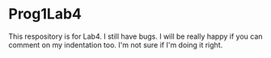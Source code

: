 # Prog1Lab4
This respository is for Lab4. I still have bugs. I will be really happy if you can comment on my indentation too. I'm not sure if I'm doing it right. 
